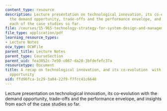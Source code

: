 ```yaml
---
content_type: resource
description: Lecture presentation on technological innovation, its co-evolution with
  the demand opportunity, trade-offs and the performance envelope, and insights from
  each of the case studies so far.
file: /courses/15-965-technology-strategy-for-system-design-and-management-spring-2009/ffd96fca1c293a0422f9f7fcc41c6648_MIT15_965S09_Lec07.pdf
file_type: application/pdf
learning_resource_types:
- Lecture Notes
ocw_type: OCWFile
parent_title: Lecture Notes
parent_type: CourseSection
parent_uid: fea3852c-7e50-c067-da20-3bfdefefc37a
resourcetype: Document
title: A recap on technological innovation, and its co-evolution  with the demand
  opportunity
uid: ffd96fca-1c29-3a04-22f9-f7fcc41c6648
---
```

Lecture presentation on technological innovation, its co-evolution with the demand opportunity, trade-offs and the performance envelope, and insights from each of the case studies so far.

